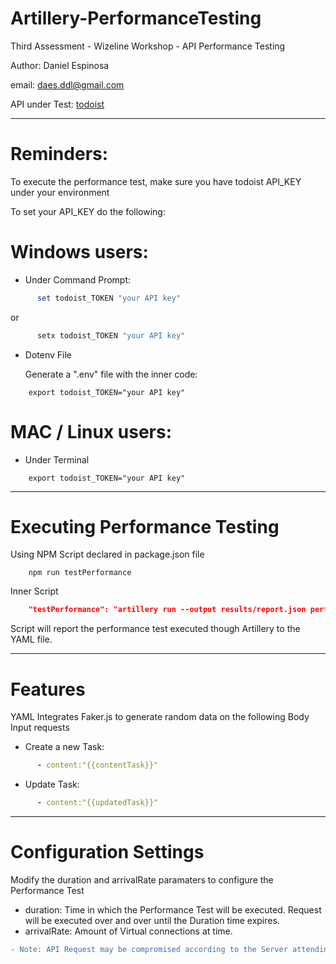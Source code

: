 # Artillery-PerformanceTesting
Third Assessment - Wizeline Workshop - API Performance Testing

Author: Daniel Espinosa

email: daes.ddl@gmail.com

API under Test: [todoist](https://todoist.com/)

---

# Reminders:

To execute the performance test, make sure you have todoist API_KEY under your environment

To set your API_KEY do the following:

# Windows users:

- Under Command Prompt:
```powershell
      set todoist_TOKEN "your API key"
```
 or
 
```powershell
      setx todoist_TOKEN "your API key"
```

- Dotenv File
  
  Generate a ".env" file with the inner code:
```env
    export todoist_TOKEN="your API key"
```

# MAC / Linux users:

- Under Terminal
```console
    export todoist_TOKEN="your API key"
```

---

# Executing Performance Testing

Using NPM Script declared in package.json file
```console
    npm run testPerformance
```

Inner Script
```json
    "testPerformance": "artillery run --output results/report.json performance.yml && artillery report --output results/report.html results/report.json"
```

Script will report the performance test executed though Artillery to the YAML file.

---

# Features

YAML Integrates Faker.js to generate random data on the following Body Input requests

- Create a new Task:
```yml
      - content:"{{contentTask}}" 
```
- Update Task:
```yml
      - content:"{{updatedTask}}"
```
---

# Configuration Settings

Modify the duration and arrivalRate paramaters to configure the Performance Test

- duration: Time in which the Performance Test will be executed. Request will be executed over and over until the Duration time expires.
- arrivalRate: Amount of Virtual connections at time.

```diff
- Note: API Request may be compromised according to the Server attending every request, it can be interpreted as a potential attack.
```
